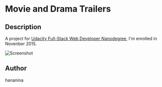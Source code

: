 # Movie and Drama Trailers


## Description

A project for [Udacity Full-Stack Web Developer Nanodegree](https://www.udacity.com/course/full-stack-web-developer-nanodegree--nd004), I'm enrolled in Novenber 2015.

![Screenshot](https://udacity-github-sync-content.s3.amazonaws.com/_imgs/2690/1446542214/Screen_Shot_2015-11-03_at_09.14.01.png)


## Author

hananina
